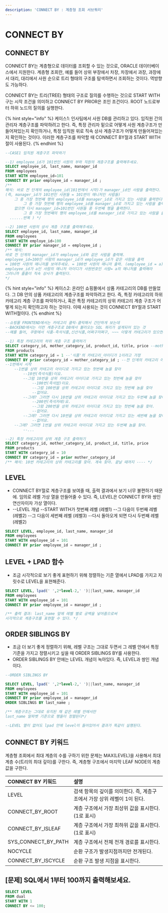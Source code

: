 ```yaml
---
description: 'CONNECT BY : 계층형 조회 서브쿼리'
---
```


# CONNECT BY

## CONNECT BY

CONNECT BY는 계층형으로 데이터를 조회할 수 있는 것으로, ORACLE 데이터베이스에서 지원한다. 계층형 조회란, 예를 들어 상위 부장에서 차장, 차장에서 과장, 과장에서 대리, 대리에서 사원 순으로 트리 형태의 구조를 탐색하면서 조회하는 것이다. 역방향도 가능하다. 

CONNECT BY는 트리\(TREE\) 형태의 구조로 질의를 수행하는 것으로 START WITH 구는 시작 조건을 의미하고 CONNECT BY PRIOR은 조인 조건이다. ROOT 노드로부터 하위 노드의 질의를 실행한다. 

{% hint style="info" %}
케이스1: 인사팀에서 사원 DB를 관리하고 있다. 임직원 간의 관리자 계층구조를 파악하려고 한다. 즉, 특정 관리자 밑으로 어떻게 사원 계층구조가 만들어져있는지 확인하거나, 특정 임직원 위로 직속 상사 계층구조가 어떻게 만들어져있는지 확인하는 것이다. 이러한 계층구조를 파악할 때 CONNECT BY절과 START WITH절이 사용된다.
{% endhint %}

```sql
--CASE1 임직원 계층구조 파악하기 

--1) employee_id가 101번인 사원의 부하 직원의 계층구조를 출력해주세요.
SELECT employee_id, last_name, manager_id 
FROM employees 
START WITH employee_id=101 
CONNECT BY prior employee_id = manager_id ; 
/**
해석: 바로 전 단계의 employee_id(101번에서 시작)가 manager_id인 사람을 출력한다. 
(즉, manager_id가 101번인 사원들 = 101번이 매니저인 사람들) 
    그 중 가장 첫번째 행의 employee_id를 manager_id로 가지고 있는 사람을 출력한다. 
        그 중 가장 첫번째 행의 employee_id를 manager_id로 가지고 있는 사람을 출력한다. 
    없으면 다시 manager_id=101번인 사원들 중 두번째 행을 출력한다. 
        그 중 가장 첫번째의 행의 employee_id를 manager_id로 가지고 있는 사람을 출력한다.
  ......반복 ) */

--2) 100번 사원의 상사 계층 구조를 출력해주세요. 
SELECT employee_id, last_name, manager_id 
FROM employees 
START WITH employe_id=100
CONNECT BY prior manager_id = employee_id ; 
/** 해석: 
바로 전 단계의 manager_id가 employee_id와 같은 사람을 출력해.
employee_id=100인 사람의 manager_id가 employee_id가 같은 사람을 출력
= 100번 사원의 매니저를 보여주세요. = 100번 사원의 매니저 출력. (employee_id = a)
employee_id가 a인 사람의 매니저 아이디가 사원번호인 사람= a의 매니저를 출력해라 
그러니까 줄줄이 직속 상사가 출력된다. 
*/
```

{% hint style="info" %}
케이스2: 온라인 쇼핑몰에서 상품 카테고리의 DB를 만들었다. 그 DB 안의 상품 카테고리의 계층구조를 파악하려고 한다. 즉, 특정 카테고리의 하위 카테고리 계층 구조를 파악하거나, 혹은 특정 카테고리의 상위 카테고리 계층 구조가 어떻게 되는지 확인하고자 하는 것이다. 이때 사용되는 것이 CONNECT BY절과 START WITH절이다.
{% endhint %}

```sql
--쇼핑몰 FRONTEND에서는 카테고리 클릭-클릭해서 간단하게 보는데 
--BACKEND에서는 이런 계층구조로 DB에서 불러오는 SQL 쿼리가 설계되어 있는 것
--예를 들어, 쿠팡에서 식품-즉석식품,신선식품,어쩌구저쩌구, ~~~ 이렇게 카테고리가 있으면 

--1) 특정 카테고리의 하위 계층 구조 출력하기 
SELECT category_id, mother_category_id, product_id, title, price --mother_cateogry_id는 그 카테고리의 상위 카테고리
FROM products
START WITH category_id = 1 --'식품'의 카테고리_아이디가 1이라고 가정 
CONNECT BY prior category_id = mother_category_id ; --전 단계의 카테고리 아이디를 상위 카테고리 아이디로 가지고 있는 놈들을 찾아 
--1번에서 시작 
    --1번을 상위 카테고리 아이디로 가지고 있는 첫번째 놈을 찾아 
        --10번(즉석식품)이요. 
        --그럼 10번을 상위 카테고리 아이디로 가지고 있는 첫번째 놈을 찾아
            --100번(즉석밥)이요. 
            --그럼 100번을 상위 카테고리 아이디로 가지고 있는 첫번째 놈을 찾아
            --없어요. 
        --그래? 그러면 다시 10번을 상위 카테고리 아이디로 가지고 있는 두번째 놈을 찾아. 
            --200번(즉석카레)요. 
            --그럼 200번을 상위 카테고리 아이디로 가지고 있는 첫번째 놈을 찾아. 
            --없어요. 
        --그래? 그러면 다시 10번을 상위 카테고리 아이디로 가지고 있는 세번째 놈을 찾아. 
            --없어요. 
    --그래? 그러면 1번을 상위 카테고리 아이디로 가지고 있는 두번째 놈을 찾아. 
        --...

--2) 특정 카테고리의 상위 계층 구조 출력하기 
SELECT category_id, mother_category_id, product_id, title, price 
FROM products
START WITH category_id = 10
CONNECT BY category_id = prior mother_category_id 
/** 해석: 10번 카테고리의 상위 카테고리를 찾아. 계속 찾아. 끝날 때까지 ---- */
```

## LEVEL

* CONNECT BY절로 계층구조를 보여줄 때, 출력 결과에서 보기 너무 불편하기 때문에. 임의로 레벨 가상 열을 만들어줄 수 있다. 즉, LEVEL은 CONNECT BY와 쌍인 연산자이자 가상 열이다.
* --LEVEL 개념 --START WITH가 첫번째 레벨 \(레벨1\) --그 다음이 두번째 레벨 \(레벨2\) --그 다음이 세번째 레벨 \(레벨3\) --다시 돌아오게 되면 다시 두번째 레벨 \(레벨2\)

```sql
SELECT LEVEL, employee_id, last_name, manager_id
FROM employees 
START WITH employee_id = 101
CONNECT BY prior employee_id = manager_id ;
```

## LEVEL + LPAD 함수

* 조금 시각적으로 보기 좋게 표현하기 위해 정렬하는 기준 열에서 LPAD를 가지고 자릿수로 LEVEL을 표현해준다.

```sql
SELECT LEVEL, lpad(' ',2*level-2,' ')||last_name, manager_id
FROM employees 
START WITH employee_id = 101
CONNECT BY prior employee_id = manager_id ; 

/** 출력 결과: last_name 앞에 레벨 별로 공백을 넣어줌으로써 
시각적으로 계층구조를 표현할 수 있다. */
```

## ORDER SIBLINGS BY

* 조금 더 보기 좋게 정렬하기 위해, 레벨 구조는 그대로 두면서 그 레벨 안에서 특정 기준을 가지고 정렬시키고 싶을 때 ORDER SIBLINGS BY를 사용한다.
* ORDER SIBLINGS BY 안에는 LEVEL 개념이 녹아있다. 즉, LEVEL과 쌍인 개념이다.

```sql
--ORDER SIBLINGS BY 

SELECT LEVEL, lpad(' ',2*level-2,' ')||last_name, manager_id
FROM employees 
START WITH employee_id = 101
CONNECT BY prior employee_id = manager_id 
ORDER SIBLINGS BY last_name ; 

/** 계층구조는 그대로 유지된 채 같은 레벨 안에서만 
last_name 알파벳 기준으로 행들이 정렬된다*/

--LEVEL 열이 없어도 lpad 안에 level이 들어있어서 결과가 똑같이 실행된다.
```

## CONNECT BY 키워드 

계층형 조회에서 최대 계층의 수를 구하기 위한 문제는 MAX\(LEVEL\)을 사용해서 최대 계층 수\(트리의 최대 깊이\)를 구한다. 즉, 계층형 구조에서 마지막 LEAF NODE의 계층 값을 구한다. 

| CONNECT BY 키워드 | 설명 |
| :--- | :--- |
| LEVEL | 검색 항목의 깊이를 의미한다. 즉, 계층구조에서 가장 상위 레벨이 1이 된다. |
| CONNECT\_BY\_ROOT  | 계층 구조에서 가장 최상위 값을 표시한다. \(1로 표시\)  |
| CONNECT\_BY\_ISLEAF | 계층 구조에서 가장 최하위 값을 표시한다. \(1로 표시\) |
| SYS\_CONNECT\_BY\_PATH | 계층 구조에서 전체 전개 경로를 표시한다.  |
| NOCYCLE | 순환 구조가 발생지점까지만 전개된다.  |
| CONNECT\_BY\_ISCYCLE  | 순환 구조 발생 지점을 표시한다.  |

## \[문제\] SQL에서 1부터 100까지 출력해보세요.

```sql
SELECT LEVEL 
FROM dual 
START WITH 1 
CONNECT BY <= 100;
```

